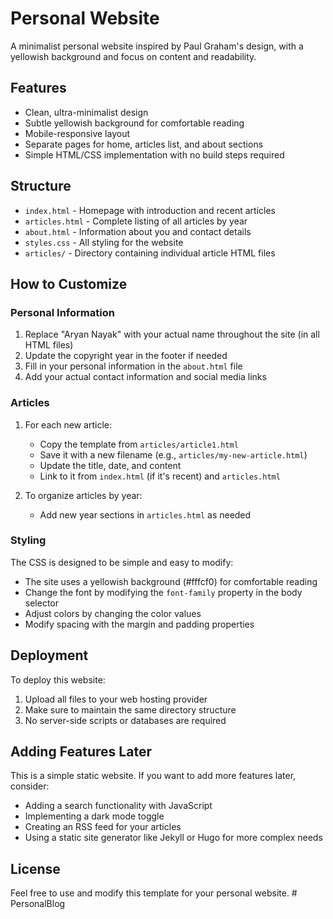 # Personal Website

A minimalist personal website inspired by Paul Graham's design, with a yellowish background and focus on content and readability.

## Features

- Clean, ultra-minimalist design
- Subtle yellowish background for comfortable reading
- Mobile-responsive layout
- Separate pages for home, articles list, and about sections
- Simple HTML/CSS implementation with no build steps required

## Structure

- `index.html` - Homepage with introduction and recent articles
- `articles.html` - Complete listing of all articles by year
- `about.html` - Information about you and contact details
- `styles.css` - All styling for the website
- `articles/` - Directory containing individual article HTML files

## How to Customize

### Personal Information

1. Replace "Aryan Nayak" with your actual name throughout the site (in all HTML files)
2. Update the copyright year in the footer if needed
3. Fill in your personal information in the `about.html` file
4. Add your actual contact information and social media links

### Articles

1. For each new article:
   - Copy the template from `articles/article1.html`
   - Save it with a new filename (e.g., `articles/my-new-article.html`)
   - Update the title, date, and content
   - Link to it from `index.html` (if it's recent) and `articles.html`

2. To organize articles by year:
   - Add new year sections in `articles.html` as needed

### Styling

The CSS is designed to be simple and easy to modify:

- The site uses a yellowish background (#fffcf0) for comfortable reading
- Change the font by modifying the `font-family` property in the body selector
- Adjust colors by changing the color values
- Modify spacing with the margin and padding properties

## Deployment

To deploy this website:

1. Upload all files to your web hosting provider
2. Make sure to maintain the same directory structure
3. No server-side scripts or databases are required

## Adding Features Later

This is a simple static website. If you want to add more features later, consider:

- Adding a search functionality with JavaScript
- Implementing a dark mode toggle
- Creating an RSS feed for your articles
- Using a static site generator like Jekyll or Hugo for more complex needs

## License

Feel free to use and modify this template for your personal website. # PersonalBlog
